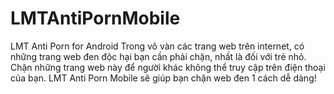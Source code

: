 # LMTAntiPornMobile
LMT Anti Porn for Android
Trong vô vàn các trang web trên internet, có những trang web đen độc hại bạn cần phải chặn, nhất là đối với trẻ nhỏ. Chặn những trang web này để người khác không thể truy cập trên điện thoại của bạn.
LMT Anti Porn Mobile sẽ giúp bạn chặn web đen 1 cách dễ dàng!
